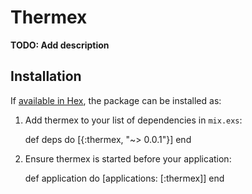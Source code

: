 # Thermex

**TODO: Add description**

## Installation

If [available in Hex](https://hex.pm/docs/publish), the package can be installed as:

  1. Add thermex to your list of dependencies in `mix.exs`:

        def deps do
          [{:thermex, "~> 0.0.1"}]
        end

  2. Ensure thermex is started before your application:

        def application do
          [applications: [:thermex]]
        end

